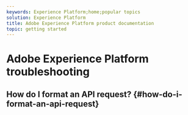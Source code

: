 ```yaml
---
keywords: Experience Platform;home;popular topics
solution: Experience Platform
title: Adobe Experience Platform product documentation
topic: getting started
---
```


# Adobe Experience Platform troubleshooting

## How do I format an API request? {#how-do-i-format-an-api-request}